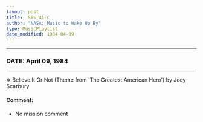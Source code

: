 ```yaml
---
layout: post
title:  STS-41-C
author: "NASA: Music to Wake Up By"
type: MusicPlaylist
date_modified: 1984-04-09
---
```


----
### DATE: April 09, 1984
----
✵ Believe It Or Not (Theme from 'The Greatest American Hero') by Joey Scarbury

#### Comment:
* No mission comment
